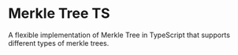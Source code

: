 # Merkle Tree TS

A flexible implementation of Merkle Tree in TypeScript that supports different types of merkle trees.
